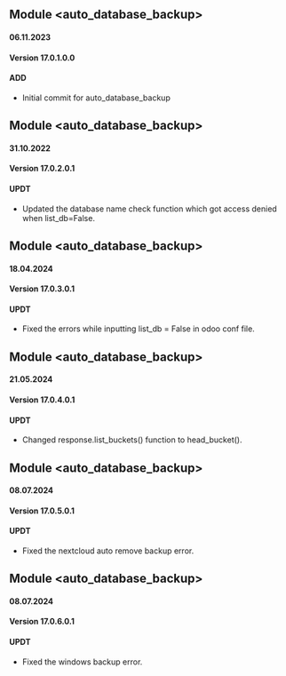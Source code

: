 ## Module <auto_database_backup>

#### 06.11.2023

#### Version 17.0.1.0.0

#### ADD

- Initial commit for auto_database_backup

## Module <auto_database_backup>

#### 31.10.2022

#### Version 17.0.2.0.1

#### UPDT

- Updated the database name check function which got access denied when list_db=False.

## Module <auto_database_backup>

#### 18.04.2024

#### Version 17.0.3.0.1

#### UPDT

- Fixed the errors while inputting list_db = False in odoo conf file.

## Module <auto_database_backup>

#### 21.05.2024

#### Version 17.0.4.0.1

#### UPDT

- Changed response.list_buckets() function to head_bucket().

## Module <auto_database_backup>

#### 08.07.2024

#### Version 17.0.5.0.1

#### UPDT

- Fixed the nextcloud auto remove backup error.

## Module <auto_database_backup>

#### 08.07.2024

#### Version 17.0.6.0.1

#### UPDT

- Fixed the windows backup error.
